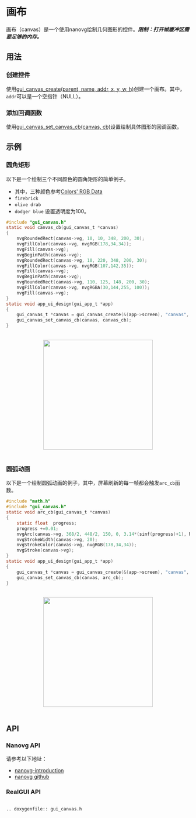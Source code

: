 # 画布

画布（canvas）是一个使用nanovg绘制几何图形的控件。***限制：打开帧缓冲区需要足够的内存。***

## 用法
### 创建控件
使用[gui_canvas_create(parent, name, addr, x, y, w, h)](#gui_canvas_create)创建一个画布。其中，`addr`可以是一个空指针（NULL）。

### 添加回调函数
使用[gui_canvas_set_canvas_cb(canvas, cb)](#gui_canvas_set_canvas_cb)设置绘制具体图形的回调函数。

## 示例
### 圆角矩形

以下是一个绘制三个不同颜色的圆角矩形的简单例子。
- 其中，三种颜色参考[Colors' RGB Data](https://www.rapidtables.com/web/color/RGB_Color.html)
- ```firebrick```
- ```olive drab```
- ```dodger blue``` 设置透明度为100。

```c
#include "gui_canvas.h"
static void canvas_cb(gui_canvas_t *canvas)
{
    nvgRoundedRect(canvas->vg, 10, 10, 348, 200, 30);
    nvgFillColor(canvas->vg, nvgRGB(178,34,34));
    nvgFill(canvas->vg);
    nvgBeginPath(canvas->vg);
    nvgRoundedRect(canvas->vg, 10, 220, 348, 200, 30);
    nvgFillColor(canvas->vg, nvgRGB(107,142,35));
    nvgFill(canvas->vg);
    nvgBeginPath(canvas->vg);
    nvgRoundedRect(canvas->vg, 110, 125, 148, 200, 30);
    nvgFillColor(canvas->vg, nvgRGBA(30,144,255, 100));
    nvgFill(canvas->vg);
}
static void app_ui_design(gui_app_t *app)
{
    gui_canvas_t *canvas = gui_canvas_create(&(app->screen), "canvas", 0, 0, 0, 368, 448);
    gui_canvas_set_canvas_cb(canvas, canvas_cb);
}
```
<br/>
<div style="text-align: center"><img width= "300" src="https://foruda.gitee.com/images/1698649650262539854/8b1a974f_10088396.png"></div>
<br/>

### 圆弧动画

以下是一个绘制圆弧动画的例子，其中，屏幕刷新的每一帧都会触发```arc_cb```函数。

```c
#include "math.h"
#include "gui_canvas.h"
static void arc_cb(gui_canvas_t *canvas)
{
    static float  progress;
    progress +=0.01;
    nvgArc(canvas->vg, 368/2, 448/2, 150, 0, 3.14*(sinf(progress)+1), NVG_CCW);
    nvgStrokeWidth(canvas->vg, 20);
    nvgStrokeColor(canvas->vg, nvgRGB(178,34,34));
    nvgStroke(canvas->vg);
}
static void app_ui_design(gui_app_t *app)
{
    gui_canvas_t *canvas = gui_canvas_create(&(app->screen), "canvas", 0, 0, 0, 368, 448);
    gui_canvas_set_canvas_cb(canvas, arc_cb);
}
```
<br/>
<div style="text-align: center"><img width= "300" src="https://docs.realmcu.com/HoneyGUI/image/widgets/canvas_arc.gif"></div>
<br/>

## API
### Nanovg API
请参考以下地址：
- [nanovg-introduction](https://openplanet.dev/docs/tutorials/nanovg-introduction) 
- [nanovg github](https://github.com/memononen/nanovg)

### RealGUI API

```eval_rst

.. doxygenfile:: gui_canvas.h

```
